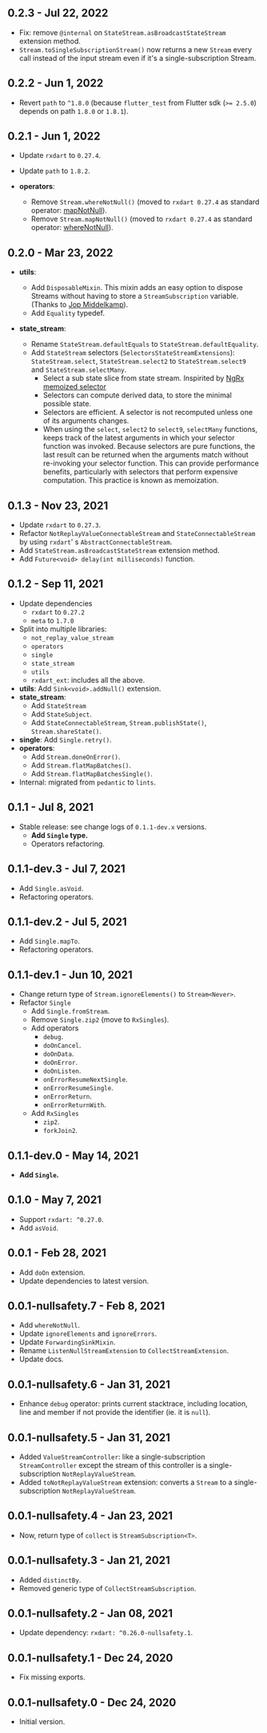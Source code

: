 ## 0.2.3 - Jul 22, 2022

- Fix: remove `@internal` on `StateStream.asBroadcastStateStream` extension method.
- `Stream.toSingleSubscriptionStream()` now returns a new `Stream` every call
  instead of the input stream even if it's a single-subscription Stream.

## 0.2.2 - Jun 1, 2022

- Revert `path` to `^1.8.0` (because `flutter_test` from Flutter sdk (`>= 2.5.0`) depends on path `1.8.0` or `1.8.1`).

## 0.2.1 - Jun 1, 2022

- Update `rxdart` to `0.27.4`.
- Update `path` to `1.8.2`.

- **operators**:
    - Remove `Stream.whereNotNull()` (moved to `rxdart 0.27.4` as standard
      operator: [mapNotNull](https://pub.dev/documentation/rxdart/latest/rx/MapNotNullExtension/mapNotNull.html)).
    - Remove `Stream.mapNotNull()` (moved to `rxdart 0.27.4` as standard
      operator: [whereNotNull](https://pub.dev/documentation/rxdart/latest/rx/WhereNotNullExtension/whereNotNull.html)).

## 0.2.0 - Mar 23, 2022

- **utils**:
    - Add `DisposableMixin`. This mixin adds an easy option to dispose Streams without having to store
      a `StreamSubscription` variable. (Thanks to [Jop Middelkamp](https://github.com/jopmiddelkamp)).
    - Add `Equality` typedef.

- **state_stream**:
    - Rename `StateStream.defaultEquals` to `StateStream.defaultEquality`.
    - Add `StateStream` selectors (`SelectorsStateStreamExtensions`): `StateStream.select`, `StateStream.select2`
      to `StateStream.select9`
      and `StateStream.selectMany`.
        - Select a sub state slice from state stream. Inspirited
          by [NgRx memoized selector](https://ngrx.io/guide/store/selectors)
        - Selectors can compute derived data, to store the minimal possible state.
        - Selectors are efficient. A selector is not recomputed unless one of its arguments changes.
        - When using the `select`, `select2` to `select9`, `selectMany` functions, keeps track of the latest arguments
          in which your selector function was invoked. Because selectors are pure functions, the last result can be
          returned when the arguments match without re-invoking your selector function. This can provide performance
          benefits, particularly with selectors that perform expensive computation. This practice is known as
          memoization.

## 0.1.3 - Nov 23, 2021

- Update `rxdart` to `0.27.3`.
- Refactor `NotReplayValueConnectableStream` and `StateConnectableStream` by using `rxdart`'
  s `AbstractConnectableStream`.
- Add `StateStream.asBroadcastStateStream` extension method.
- Add `Future<void> delay(int milliseconds)` function.

## 0.1.2 - Sep 11, 2021

- Update dependencies
    - `rxdart` to `0.27.2`
    - `meta` to `1.7.0`
- Split into multiple libraries:
    - `not_replay_value_stream`
    - `operators`
    - `single`
    - `state_stream`
    - `utils`
    - `rxdart_ext`: includes all the above.
- **utils**: Add `Sink<void>.addNull()` extension.
- **state_stream**:
    - Add `StateStream`
    - Add `StateSubject`.
    - Add `StateConnectableStream`, `Stream.publishState()`, `Stream.shareState()`.
- **single**: Add `Single.retry()`.
- **operators**:
    - Add `Stream.doneOnError()`.
    - Add `Stream.flatMapBatches()`.
    - Add `Stream.flatMapBatchesSingle()`.
- Internal: migrated from `pedantic` to `lints`.

## 0.1.1 - Jul 8, 2021

- Stable release: see change logs of `0.1.1-dev.x` versions.
    - **Add `Single` type.**
    - Operators refactoring.

## 0.1.1-dev.3 - Jul 7, 2021

- Add `Single.asVoid`.
- Refactoring operators.

## 0.1.1-dev.2 - Jul 5, 2021

- Add `Single.mapTo`.
- Refactoring operators.

## 0.1.1-dev.1 - Jun 10, 2021

- Change return type of `Stream.ignoreElements()` to `Stream<Never>`.
- Refactor `Single`
    - Add `Single.fromStream`.
    - Remove `Single.zip2` (move to `RxSingles`).
    - Add operators
        - `debug`.
        - `doOnCancel`.
        - `doOnData`.
        - `doOnError`.
        - `doOnListen`.
        - `onErrorResumeNextSingle`.
        - `onErrorResumeSingle`.
        - `onErrorReturn`.
        - `onErrorReturnWith`.
    - Add `RxSingles`
        - `zip2`.
        - `forkJoin2`.

## 0.1.1-dev.0 - May 14, 2021

- **Add `Single`.**

## 0.1.0 - May 7, 2021

- Support `rxdart: ^0.27.0`.
- Add `asVoid`.

## 0.0.1 - Feb 28, 2021

- Add `doOn` extension.
- Update dependencies to latest version.

## 0.0.1-nullsafety.7 - Feb 8, 2021

- Add `whereNotNull`.
- Update `ignoreElements` and `ignoreErrors`.
- Update `ForwardingSinkMixin`.
- Rename `ListenNullStreamExtension` to `CollectStreamExtension`.
- Update docs.

## 0.0.1-nullsafety.6 - Jan 31, 2021

- Enhance `debug` operator: prints current stacktrace, including location, line and member if not provide the
  identifier (ie. it is `null`).

## 0.0.1-nullsafety.5 - Jan 31, 2021

- Added `ValueStreamController`: like a single-subscription `StreamController` except the stream of this controller is a
  single-subscription `NotReplayValueStream`.
- Added `toNotReplayValueStream` extension: converts a `Stream` to a single-subscription `NotReplayValueStream`.

## 0.0.1-nullsafety.4 - Jan 23, 2021

- Now, return type of `collect`  is `StreamSubscription<T>`.

## 0.0.1-nullsafety.3 - Jan 21, 2021

- Added `distinctBy`.
- Removed generic type of `CollectStreamSubscription`.

## 0.0.1-nullsafety.2 - Jan 08, 2021

- Update dependency: `rxdart: ^0.26.0-nullsafety.1`.

## 0.0.1-nullsafety.1 - Dec 24, 2020

- Fix missing exports.

## 0.0.1-nullsafety.0 - Dec 24, 2020

- Initial version.
